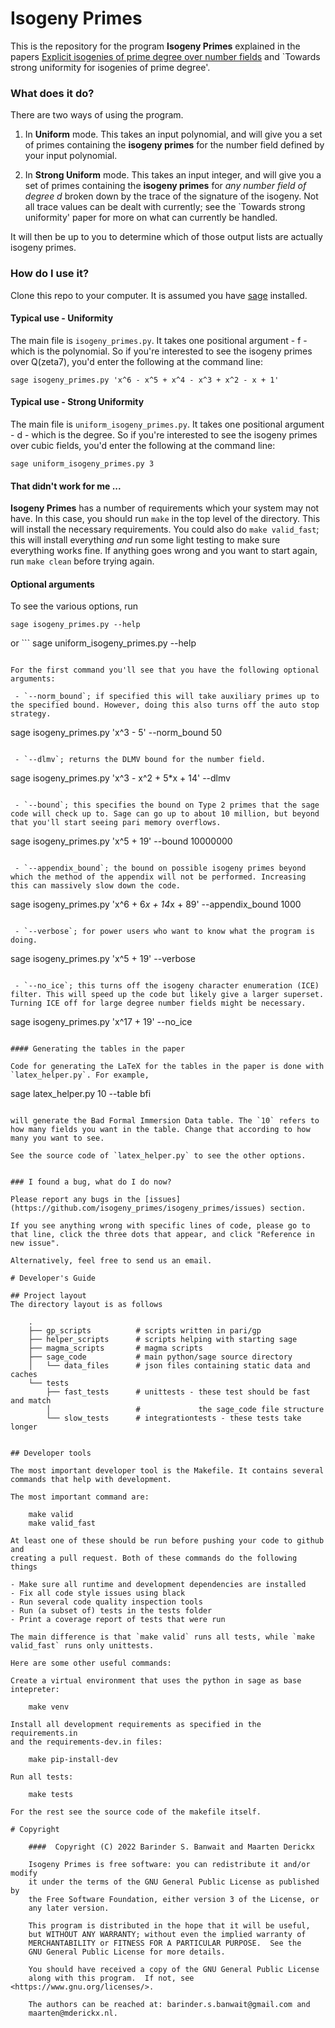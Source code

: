 # Isogeny Primes

This is the repository for the program **Isogeny Primes** explained in the papers [Explicit isogenies of prime degree over number fields](https://arxiv.org/abs/2203.06009) and `Towards strong uniformity for isogenies of prime degree'.

### What does it do?

There are two ways of using the program. 

1. In **Uniform** mode. This takes an input polynomial, and will give you a set of primes containing the **isogeny primes** for the number field defined by your input polynomial.

2. In **Strong Uniform** mode. This takes an input integer, and will give you a set of primes containing the **isogeny primes** for *any number field of degree d* broken down by the trace of the signature of the isogeny. Not all trace values can be dealt with currently; see the `Towards strong uniformity' paper for more on what can currently be handled.


It will then be up to you to determine which of those output lists are actually isogeny primes.

### How do I use it?

Clone this repo to your computer. It is assumed you have [sage](https://sagemath.org/) installed.

#### Typical use - Uniformity

The main file is `isogeny_primes.py`. It takes one positional argument - f - which is the polynomial. So if you're interested to see the isogeny primes over Q(zeta7), you'd enter the following at the command line:

```
sage isogeny_primes.py 'x^6 - x^5 + x^4 - x^3 + x^2 - x + 1'
```

#### Typical use - Strong Uniformity

The main file is `uniform_isogeny_primes.py`. It takes one positional argument - d - which is the degree. So if you're interested to see the isogeny primes over cubic fields, you'd enter the following at the command line:

```
sage uniform_isogeny_primes.py 3
```

#### That didn't work for me ...

**Isogeny Primes** has a number of requirements which your system may not have. In this case, you should run `make` in the top level of the directory. This will install the necessary requirements. You could also do `make valid_fast`; this will install everything _and_ run some light testing to make sure everything works fine. If anything goes wrong and you want to start again, run `make clean` before trying again.

#### Optional arguments

To see the various options, run

```
sage isogeny_primes.py --help
```

or ```
sage uniform_isogeny_primes.py --help
```

For the first command you'll see that you have the following optional arguments:

 - `--norm_bound`; if specified this will take auxiliary primes up to the specified bound. However, doing this also turns off the auto stop strategy.

 ```
sage isogeny_primes.py 'x^3 - 5' --norm_bound 50
```

 - `--dlmv`; returns the DLMV bound for the number field.

```
sage isogeny_primes.py 'x^3 - x^2 + 5*x + 14' --dlmv
```

 - `--bound`; this specifies the bound on Type 2 primes that the sage code will check up to. Sage can go up to about 10 million, but beyond that you'll start seeing pari memory overflows.

```
sage isogeny_primes.py 'x^5 + 19' --bound 10000000
```

 - `--appendix_bound`; the bound on possible isogeny primes beyond which the method of the appendix will not be performed. Increasing this can massively slow down the code.

```
sage isogeny_primes.py 'x^6 + 6*x + 14*x + 89' --appendix_bound 1000
```

 - `--verbose`; for power users who want to know what the program is doing.

```
sage isogeny_primes.py 'x^5 + 19' --verbose
```

 - `--no_ice`; this turns off the isogeny character enumeration (ICE) filter. This will speed up the code but likely give a larger superset. Turning ICE off for large degree number fields might be necessary.

```
sage isogeny_primes.py 'x^17 + 19' --no_ice
```

#### Generating the tables in the paper

Code for generating the LaTeX for the tables in the paper is done with `latex_helper.py`. For example,

```
sage latex_helper.py 10 --table bfi
```

will generate the Bad Formal Immersion Data table. The `10` refers to how many fields you want in the table. Change that according to how many you want to see.

See the source code of `latex_helper.py` to see the other options.


### I found a bug, what do I do now?

Please report any bugs in the [issues](https://github.com/isogeny_primes/isogeny_primes/issues) section.

If you see anything wrong with specific lines of code, please go to that line, click the three dots that appear, and click "Reference in new issue".

Alternatively, feel free to send us an email.

# Developer's Guide

## Project layout
The directory layout is as follows

    .
    ├── gp_scripts          # scripts written in pari/gp
    ├── helper_scripts      # scripts helping with starting sage
    ├── magma_scripts       # magma scripts
    ├── sage_code           # main python/sage source directory
    │   └── data_files      # json files containing static data and caches
    └── tests
        ├── fast_tests      # unittests - these test should be fast and match
        │                   #             the sage_code file structure
        └── slow_tests      # integrationtests - these tests take longer


## Developer tools

The most important developer tool is the Makefile. It contains several commands that help with development.

The most important command are:

    make valid
    make valid_fast

At least one of these should be run before pushing your code to github and
creating a pull request. Both of these commands do the following things

- Make sure all runtime and development dependencies are installed
- Fix all code style issues using black
- Run several code quality inspection tools
- Run (a subset of) tests in the tests folder
- Print a coverage report of tests that were run

The main difference is that `make valid` runs all tests, while `make valid_fast` runs only unittests.

Here are some other useful commands:

Create a virtual environment that uses the python in sage as base intepreter:

    make venv

Install all development requirements as specified in the requirements.in
and the requirements-dev.in files:

    make pip-install-dev

Run all tests:

    make tests

For the rest see the source code of the makefile itself.

# Copyright

    ####  Copyright (C) 2022 Barinder S. Banwait and Maarten Derickx

    Isogeny Primes is free software: you can redistribute it and/or modify
    it under the terms of the GNU General Public License as published by
    the Free Software Foundation, either version 3 of the License, or
    any later version.

    This program is distributed in the hope that it will be useful,
    but WITHOUT ANY WARRANTY; without even the implied warranty of
    MERCHANTABILITY or FITNESS FOR A PARTICULAR PURPOSE.  See the
    GNU General Public License for more details.

    You should have received a copy of the GNU General Public License
    along with this program.  If not, see <https://www.gnu.org/licenses/>.

    The authors can be reached at: barinder.s.banwait@gmail.com and
    maarten@mderickx.nl.